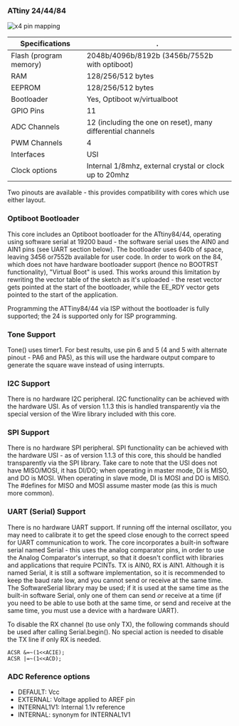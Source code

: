 
### ATtiny 24/44/84
![x4 pin mapping](http://drazzy.com/e/img/PinoutT84a.jpg "Arduino Pin Mapping for ATtiny x4 series")

 Specifications |  .
------------ | -------------
Flash (program memory)   | 2048b/4096b/8192b (3456b/7552b with optiboot)
RAM  | 128/256/512 bytes
EEPROM | 128/256/512 bytes
Bootloader | Yes, Optiboot w/virtualboot
GPIO Pins | 11
ADC Channels | 12 (including the one on reset), many differential channels
PWM Channels | 4
Interfaces | USI
Clock options | Internal 1/8mhz, external crystal or clock up to 20mhz

Two pinouts are available - this provides compatibility with cores which use either layout.

### Optiboot Bootloader
This core includes an Optiboot bootloader for the ATtiny84/44, operating using software serial at 19200 baud - the software serial uses the AIN0 and AIN1 pins (see UART section below). The bootloader uses 640b of space, leaving 3456 or7552b available for user code. In order to work on the 84, which does not have hardware bootloader support (hence no BOOTRST functionality), "Virtual Boot" is used. This works around this limitation by rewriting the vector table of the sketch as it's uploaded - the reset vector gets pointed at the start of the bootloader, while the EE_RDY vector gets pointed to the start of the application.

Programming the ATTiny84/44 via ISP without the bootloader is fully supported; the 24 is supported only for ISP programming.

### Tone Support
Tone() uses timer1. For best results, use pin 6 and 5 (4 and 5 with alternate pinout - PA6 and PA5), as this will use the hardware output compare to generate the square wave instead of using interrupts.

### I2C Support
There is no hardware I2C peripheral. I2C functionality can be achieved with the hardware USI. As of version 1.1.3 this is handled transparently via the special version of the Wire library included with this core.

### SPI Support
There is no hardware SPI peripheral. SPI functionality can be achieved with the hardware USI - as of version 1.1.3 of this core, this should be handled transparently via the SPI library. Take care to note that the USI does not have MISO/MOSI, it has DI/DO; when operating in master mode, DI is MISO, and DO is MOSI. When operating in slave mode, DI is MOSI and DO is MISO. The #defines for MISO and MOSI assume master mode (as this is much more common).

### UART (Serial) Support
There is no hardware UART support. If running off the internal oscillator, you may need to calibrate it to get the speed close enough to the correct speed for UART communication to work. The core incorporates a built-in software serial named Serial - this uses the analog comparator pins, in order to use the Analog Comparator's interrupt, so that it doesn't conflict with libraries and applications that require PCINTs.  TX is AIN0, RX is AIN1. Although it is named Serial, it is still a software implementation, so it is recommended to keep the baud rate low, and you cannot send or receive at the same time. The SoftwareSerial library may be used; if it is used at the same time as the built-in software Serial, only one of them can send *or* receive at a time (if you need to be able to use both at the same time, or send and receive at the same time, you must use a device with a hardware UART).

To disable the RX channel (to use only TX), the following commands should be used after calling Serial.begin(). No special action is needed to disable the TX line if only RX is needed.
```
ACSR &=~(1<<ACIE);
ACSR |=~(1<<ACD);
```

### ADC Reference options
* DEFAULT: Vcc
* EXTERNAL: Voltage applied to AREF pin
* INTERNAL1V1: Internal 1.1v reference
* INTERNAL: synonym for INTERNAL1V1
